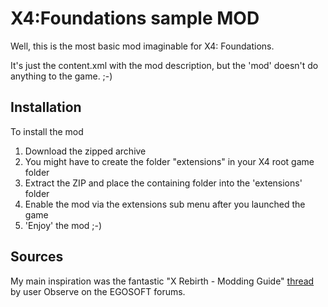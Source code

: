 # X4:Foundations sample MOD
Well, this is the most basic mod imaginable for X4: Foundations. 

It's just the content.xml with the mod description, but the 'mod' doesn't do anything to the game. ;-)

## Installation

To install the mod
1. Download the zipped archive
2. You might have to create the folder "extensions" in your X4 root game folder
3. Extract the ZIP and place the containing folder into the 'extensions' folder
4. Enable the mod via the extensions sub menu after you launched the game
5. 'Enjoy' the mod ;-)

## Sources

My main inspiration was the fantastic "X Rebirth - Modding Guide" [thread](https://forum.egosoft.com/viewtopic.php?t=347831) by user Observe on the EGOSOFT forums.

